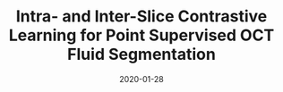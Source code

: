 ---
title: "Intra- and Inter-Slice Contrastive Learning for Point Supervised OCT Fluid Segmentation"
collection:  journals
permalink: /publication/Intra
date: 2020-01-28
year: "2022"
venue: "IEEE Trans. Image Process."
city: 
state: ""
thumbnail: "Intra.png"
teaser : 
authors: "Xingxin He, Leyuan Fang, Mingkui Tan, and Xiangdong Chen."
bibtex: Intra.txt
uri: Intra.pdf
arxiv: 
project: 
source:
poster:
data:
---